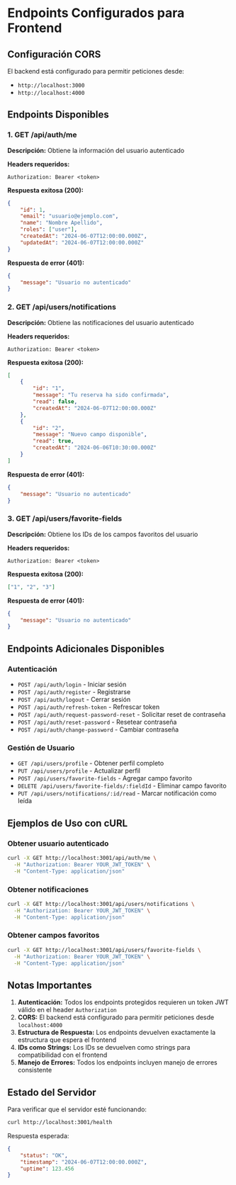 # Endpoints Configurados para Frontend

## Configuración CORS

El backend está configurado para permitir peticiones desde:

-   `http://localhost:3000`
-   `http://localhost:4000`

## Endpoints Disponibles

### 1. GET /api/auth/me

**Descripción:** Obtiene la información del usuario autenticado

**Headers requeridos:**

```
Authorization: Bearer <token>
```

**Respuesta exitosa (200):**

```json
{
    "id": 1,
    "email": "usuario@ejemplo.com",
    "name": "Nombre Apellido",
    "roles": ["user"],
    "createdAt": "2024-06-07T12:00:00.000Z",
    "updatedAt": "2024-06-07T12:00:00.000Z"
}
```

**Respuesta de error (401):**

```json
{
    "message": "Usuario no autenticado"
}
```

### 2. GET /api/users/notifications

**Descripción:** Obtiene las notificaciones del usuario autenticado

**Headers requeridos:**

```
Authorization: Bearer <token>
```

**Respuesta exitosa (200):**

```json
[
    {
        "id": "1",
        "message": "Tu reserva ha sido confirmada",
        "read": false,
        "createdAt": "2024-06-07T12:00:00.000Z"
    },
    {
        "id": "2",
        "message": "Nuevo campo disponible",
        "read": true,
        "createdAt": "2024-06-06T10:30:00.000Z"
    }
]
```

**Respuesta de error (401):**

```json
{
    "message": "Usuario no autenticado"
}
```

### 3. GET /api/users/favorite-fields

**Descripción:** Obtiene los IDs de los campos favoritos del usuario

**Headers requeridos:**

```
Authorization: Bearer <token>
```

**Respuesta exitosa (200):**

```json
["1", "2", "3"]
```

**Respuesta de error (401):**

```json
{
    "message": "Usuario no autenticado"
}
```

## Endpoints Adicionales Disponibles

### Autenticación

-   `POST /api/auth/login` - Iniciar sesión
-   `POST /api/auth/register` - Registrarse
-   `POST /api/auth/logout` - Cerrar sesión
-   `POST /api/auth/refresh-token` - Refrescar token
-   `POST /api/auth/request-password-reset` - Solicitar reset de contraseña
-   `POST /api/auth/reset-password` - Resetear contraseña
-   `POST /api/auth/change-password` - Cambiar contraseña

### Gestión de Usuario

-   `GET /api/users/profile` - Obtener perfil completo
-   `PUT /api/users/profile` - Actualizar perfil
-   `POST /api/users/favorite-fields` - Agregar campo favorito
-   `DELETE /api/users/favorite-fields/:fieldId` - Eliminar campo favorito
-   `PUT /api/users/notifications/:id/read` - Marcar notificación como leída

## Ejemplos de Uso con cURL

### Obtener usuario autenticado

```bash
curl -X GET http://localhost:3001/api/auth/me \
  -H "Authorization: Bearer YOUR_JWT_TOKEN" \
  -H "Content-Type: application/json"
```

### Obtener notificaciones

```bash
curl -X GET http://localhost:3001/api/users/notifications \
  -H "Authorization: Bearer YOUR_JWT_TOKEN" \
  -H "Content-Type: application/json"
```

### Obtener campos favoritos

```bash
curl -X GET http://localhost:3001/api/users/favorite-fields \
  -H "Authorization: Bearer YOUR_JWT_TOKEN" \
  -H "Content-Type: application/json"
```

## Notas Importantes

1. **Autenticación:** Todos los endpoints protegidos requieren un token JWT válido en el header `Authorization`
2. **CORS:** El backend está configurado para permitir peticiones desde `localhost:4000`
3. **Estructura de Respuesta:** Los endpoints devuelven exactamente la estructura que espera el frontend
4. **IDs como Strings:** Los IDs se devuelven como strings para compatibilidad con el frontend
5. **Manejo de Errores:** Todos los endpoints incluyen manejo de errores consistente

## Estado del Servidor

Para verificar que el servidor esté funcionando:

```bash
curl http://localhost:3001/health
```

Respuesta esperada:

```json
{
    "status": "OK",
    "timestamp": "2024-06-07T12:00:00.000Z",
    "uptime": 123.456
}
```
